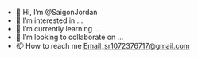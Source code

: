 - 👋 Hi, I’m @SaigonJordan
- 👀 I’m interested in ...
- 🌱 I’m currently learning ...
- 💞️ I’m looking to collaborate on ...
- 📫 How to reach me Email_sr1072376717@gmail.com

<!---
SaigonJordan/SaigonJordan is a ✨ special ✨ repository because its `README.md` (this file) appears on your GitHub profile.
You can click the Preview link to take a look at your changes.
--->
